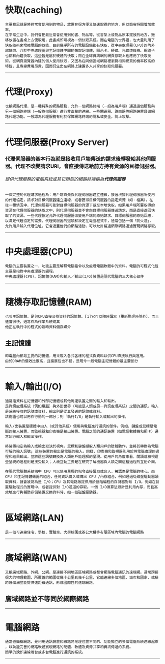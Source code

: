 # 快取(caching)
```
主要意思就是將經常會使用到的物品，放置在很方便又快速取得的地方，用以節省時間增加效率。
在平常生活中，我們會把最近常會使用到的書、物品等，從書架上或物品原本擺放的地方，搬
移放置在書桌上方便取用，此書桌即可視為一個快取系統。而在電腦的世界裡，也大量利用了
快取技術來增強電腦的效能，目前幾乎所有的電腦設備都有快取，從中央處理器(CPU)的內外
部快取、介於中央處理器與主記憶體中間的快取記憶體，顯示卡、硬碟、光碟燒錄機、網路卡
也都有內建快取，這些皆是屬於硬體的快取；而在全球資訊網的網頁存取上也應用了快取技
術，從網頁瀏覽器內建的個人使用快取，又因為在同個區域網路裡瀏覽相同網頁的機率較高的
特性，且專線費用昂貴，因而衍生出在網路上建置多人共享的快取伺服器。
```
---
# 代理(Proxy)
```
也稱網路代理，是一種特殊的網路服務，允許一個網路終端（一般為用戶端）通過這個服務與
另一個網路終端（一般為伺服器）進行非直接的連線。一些閘道器、路由器等網路裝置具備網
路代理功能。一般認為代理服務有利於保障網路終端的隱私或安全，防止攻擊。
```
---
# 代理伺服器(Proxy Server)
### 代理伺服器的基本行為就是接收用戶端傳送的請求後轉發給其他伺服器。代理不改變請求URI，會直接傳送給前方持有資源的目標伺服器。
###### 提供代理服務的電腦系統或其它類型的網路終端稱為**代理伺服器**
```
一個完整的代理請求過程為：用戶端首先與代理伺服器建立連線，接著根據代理伺服器所使用
的代理協定，請求對目標伺服器建立連線、或者獲得目標伺服器的指定資源（如：檔案）。在
後一種情況中，代理伺服器可能對目標伺服器的資源下載至本地快取，如果用戶端所要取得的
資源在代理伺服器的快取之中，則代理伺服器並不會向目標伺服器傳送請求，而是直接返回快
取了的資源。一些代理協定允許代理伺服器改變用戶端的原始請求、目標伺服器的原始回應，
以滿足代理協定的需要。代理伺服器的選項和設定在電腦程式中，通常包括一個「防火牆」，
允許用戶輸入代理位址，它會遮蓋他們的網路活動，可以允許繞過網際網路過濾實現網路存取。
```
---
# 中央處理器(CPU)
```
電腦的主要裝置之一，功能主要是解釋電腦指令以及處理電腦軟體中的資料。電腦的可程式化性主要是指對中央處理器的編程。
中央處理器(CPU)、記憶體(RAM)和輸入／輸出(I/O)裝置是現代電腦的三大核心部件
```
---
# 隨機存取記憶體(RAM)
```
也叫主記憶體，是與CPU直接交換資料的記憶體。[1]它可以隨時讀寫（重新整理時除外），而且速度很快，通常作為作業系統或其
他正在執行中的程式的臨時資料儲存媒介
```
## 主記憶體
```
即電腦內部最主要的記憶體，用來載入各式各樣的程式與資料以供CPU直接執行與運用。
由於DRAM的價效比很高，且擴展性也不錯，是現今一般電腦主記憶體的最主要部分
```
---
# 輸入/輸出(I/O)
```
通常指資料在記憶體和外部記憶體或其他周邊裝置之間的輸入和輸出。
是資訊處理系統（例如電腦）與外部世界（可能是人類或另一資訊處理系統）之間的通訊。輸入是系統接收的訊號或資料，輸出則是從其發送的訊號或資料。
該術語也可以用作行動的一部分；到「執行I/O」是執行輸入或輸出的操作。
```
```
輸入/出裝置是硬體中由人（或其他系統）使用與電腦進行通訊的部件。例如，鍵盤或鼠標是電腦的輸入裝置，而監視器和印表機是輸出裝置。電腦之間的通訊裝置（如電信數據機和網卡）通常執行輸入和輸出操作。

將裝置指定為輸入或輸出取決於視角。鼠標和鍵盤擷取人類用戶的肢體動作，並將其轉換為電腦可解的輸入訊號; 這些裝置的輸出是電腦的輸入。同樣，印表機和監視器則用於將電腦處理的過程和結果輸出，並將這些訊號轉換為人類用戶能理解的呈現。從用戶的角度來看，閱讀或檢視這些呈現的過程則是接受輸入；人機互動主要是在研究了解機器與人類之間這種過程的互動介面。
```
```
在現代電腦體系結構中 CPU 可以使用單獨的指令直接讀取或寫入，被認為是電腦的核心。而 CPU 和主記憶體儲器的組合，任何資訊傳入或傳出 CPU /內存組合，例如通過從磁盤驅動器讀取資料，就會被認為是 I/O；CPU 及其電路版提供用於低階編程的存儲器對映 I/O，例如在裝置驅動程式的實現中，或者提供對 I/O通道的存取。一個 I/O演算法設計是利用內存，而且高效地進行與輔助存儲裝置交換資料時，如一個磁盤驅動器。
```
---
# 區域網路(LAN)
```
是一個可連線住宅，學校，實驗室，大學校園或辦公大樓等有限區域內電腦的電腦網路 
```
---
# 廣域網路(WAN)
```
又稱廣域網路、外網、公網。是連接不同地區區域網路或都會網路電腦通訊的遠端網。通常跨接很大的物理範圍，所覆蓋的範圍從幾十公里到幾千公里，它能連線多個地區、城市和國家，或橫跨幾個洲並能提供遠距離通訊，形成國際性的遠端網路。
```
## 廣域網路並不等同於網際網路
---
# 電腦網路
```
通常也簡稱網路，是利用通訊裝置和線路將地理位置不同的、功能獨立的多個電腦系統連線起來
，以功能完善的網路軟體實現網路的硬體、軟體及資源共享和資訊傳遞的系統。
簡單的說即連線兩台或多台電腦進行通訊的系統。
```
---









